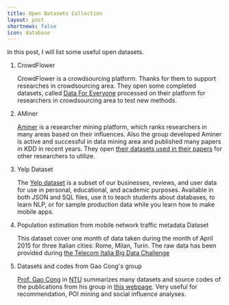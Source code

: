 ```yaml
---
title: Open Datasets Collection
layout: post
shortnews: false
icon: database
---
```


In this post, I will list some useful open datasets. 

1. CrowdFlower

	CrowdFlower is a crowdsourcing platform. Thanks for them to support researches in crowdsourcing area. They open some completed datasets, called [Data For Everyone](https://www.crowdflower.com/data-for-everyone/) processed on their platform for researchers in crowdsourcing area to test new methods.

2. AMiner

	[Aminer](https://cn.aminer.org) is a researcher mining platform, which ranks researchers in many areas based on their influences. Also the group developed Aminer is active and successful in data mining area and published many papers in KDD in recent years. They open [their datasets used in their papers](https://cn.aminer.org/data-sna) for other researchers to utilize. 
	
3. Yelp Dataset

	The [Yelp dataset](https://www.yelp.com/dataset) is a subset of our businesses, reviews, and user data for use in personal, educational, and academic purposes. Available in both JSON and SQL files, use it to teach students about databases, to learn NLP, or for sample production data while you learn how to make mobile apps.

4. Population estimation from mobile network traffic metadata Dataset

	This dataset cover one month of data taken during the month of April 2015 for three Italian cities: Rome, Milan, Turin. The raw data has been provided during [the Telecom Italia Big Data Challenge](http://www.telecomitalia.com/tit/en/innovazione/archivio/big-data-challenge-2015.html)



5. Datasets and codes from Gao Cong's group

	[Prof. Gao Cong](http://www.ntu.edu.sg/home/gaocong/) in [NTU](http://www.ntu.edu.sg) summarizes many datasets and source codes of the publications from his group in [this webpage](http://www.ntu.edu.sg/home/gaocong/datacode.htm). Very useful for recommendation, POI mining and social influence analyses. 